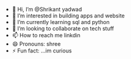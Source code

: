 - 👋 Hi, I’m @Shrikant yadwad
- 👀 I’m interested in building apps and website 
- 🌱 I’m currently learning sql and python
- 💞️ I’m looking to collaborate on tech stuff
- 📫 How to reach me linkdin 
- 😄 Pronouns: shree
- ⚡ Fun fact: ...im curious 

<!---
myselfShree/myselfShree is a ✨ special ✨ repository because its `README.md` (this file) appears on your GitHub profile.
You can click the Preview link to take a look at your changes.
--->
